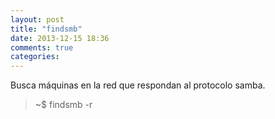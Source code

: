 ```yaml
---
layout: post
title: "findsmb"
date: 2013-12-15 18:36
comments: true
categories: 
---
```

Busca máquinas en la red que respondan al protocolo samba.

>~$ findsmb -r

